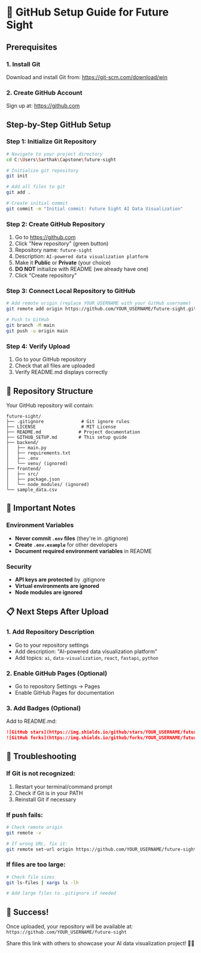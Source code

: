 # 🚀 GitHub Setup Guide for Future Sight

## Prerequisites

### 1. Install Git
Download and install Git from: https://git-scm.com/download/win

### 2. Create GitHub Account
Sign up at: https://github.com

## Step-by-Step GitHub Setup

### Step 1: Initialize Git Repository
```bash
# Navigate to your project directory
cd C:\Users\Sarthak\Capstone\future-sight

# Initialize git repository
git init

# Add all files to git
git add .

# Create initial commit
git commit -m "Initial commit: Future Sight AI Data Visualization"
```

### Step 2: Create GitHub Repository
1. Go to https://github.com
2. Click "New repository" (green button)
3. Repository name: `future-sight`
4. Description: `AI-powered data visualization platform`
5. Make it **Public** or **Private** (your choice)
6. **DO NOT** initialize with README (we already have one)
7. Click "Create repository"

### Step 3: Connect Local Repository to GitHub
```bash
# Add remote origin (replace YOUR_USERNAME with your GitHub username)
git remote add origin https://github.com/YOUR_USERNAME/future-sight.git

# Push to GitHub
git branch -M main
git push -u origin main
```

### Step 4: Verify Upload
1. Go to your GitHub repository
2. Check that all files are uploaded
3. Verify README.md displays correctly

## 🎯 Repository Structure

Your GitHub repository will contain:
```
future-sight/
├── .gitignore              # Git ignore rules
├── LICENSE                 # MIT License
├── README.md              # Project documentation
├── GITHUB_SETUP.md        # This setup guide
├── backend/
│   ├── main.py
│   ├── requirements.txt
│   ├── .env
│   └── venv/ (ignored)
├── frontend/
│   ├── src/
│   ├── package.json
│   └── node_modules/ (ignored)
└── sample_data.csv
```

## 🔧 Important Notes

### Environment Variables
- **Never commit `.env` files** (they're in .gitignore)
- **Create `.env.example`** for other developers
- **Document required environment variables** in README

### Security
- **API keys are protected** by .gitignore
- **Virtual environments are ignored**
- **Node modules are ignored**

## 📋 Next Steps After Upload

### 1. Add Repository Description
- Go to your repository settings
- Add description: "AI-powered data visualization platform"
- Add topics: `ai`, `data-visualization`, `react`, `fastapi`, `python`

### 2. Enable GitHub Pages (Optional)
- Go to repository Settings → Pages
- Enable GitHub Pages for documentation

### 3. Add Badges (Optional)
Add to README.md:
```markdown
![GitHub stars](https://img.shields.io/github/stars/YOUR_USERNAME/future-sight)
![GitHub forks](https://img.shields.io/github/forks/YOUR_USERNAME/future-sight)
```

## 🚨 Troubleshooting

### If Git is not recognized:
1. Restart your terminal/command prompt
2. Check if Git is in your PATH
3. Reinstall Git if necessary

### If push fails:
```bash
# Check remote origin
git remote -v

# If wrong URL, fix it:
git remote set-url origin https://github.com/YOUR_USERNAME/future-sight.git
```

### If files are too large:
```bash
# Check file sizes
git ls-files | xargs ls -lh

# Add large files to .gitignore if needed
```

## 🎉 Success!

Once uploaded, your repository will be available at:
`https://github.com/YOUR_USERNAME/future-sight`

Share this link with others to showcase your AI data visualization project! 🔮✨

